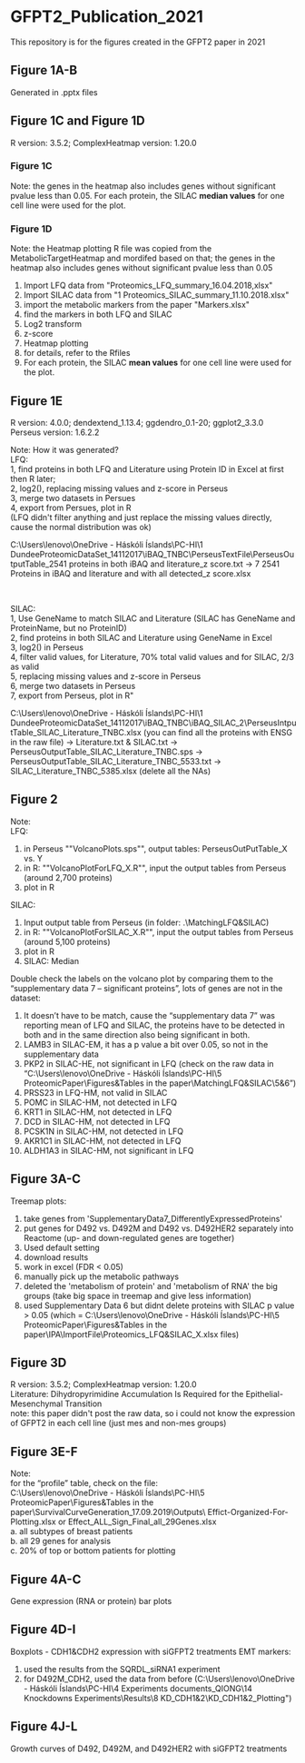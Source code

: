 # GFPT2_Publication_2021
This repository is for the figures created in the GFPT2 paper in 2021

## Figure 1A-B
Generated in .pptx files

## Figure 1C and Figure 1D
R version: 3.5.2; ComplexHeatmap version: 1.20.0 <br/>

### Figure 1C
Note: the genes in the heatmap also includes genes without significant pvalue less than 0.05. For each protein, the SILAC **median values** for one cell line were used for the plot.

### Figure 1D
Note: the Heatmap plotting R file was copied from the MetabolicTargetHeatmap and mordifed based on that; the genes in the heatmap also includes genes without significant pvalue less than 0.05 <br/>
1. Import LFQ data from "Proteomics_LFQ_summary_16.04.2018,xlsx" <br/>
2. Import SILAC data from "1 Proteomics_SILAC_summary_11.10.2018.xlsx" <br/>
3. import the metabolic markers from the paper "Markers.xlsx" <br/>
4. find the markers in both LFQ and SILAC <br/>
5. Log2 transform <br/>
6. z-score <br/>
7. Heatmap plotting <br/>
8. for details, refer to the Rfiles <br/>
9. For each protein, the SILAC **mean values** for one cell line were used for the plot. <br/>

## Figure 1E
R version: 4.0.0; dendextend_1.13.4; ggdendro_0.1-20; ggplot2_3.3.0 <br/>
Perseus version: 1.6.2.2

Note: How it was generated? <br/>
LFQ: <br/>
        1, find proteins in both LFQ and Literature using Protein ID in Excel at first then R later; <br/>
        2, log2(), replacing missing values and z-score in Perseus <br/>
        3, merge two datasets in Persues <br/>
        4, export from Persues, plot in R <br/>
(LFQ didn't filter anything and just replace the missing values directly, cause the normal distribution was ok) <br/>

C:\Users\lenovo\OneDrive - Háskóli Íslands\PC-HI\1 DundeeProteomicDataSet_14112017\iBAQ_TNBC\PerseusTextFile\PerseusOutputTable_2541 proteins in both iBAQ and literature_z score.txt -> 7 2541 Proteins in iBAQ and literature and with all detected_z score.xlsx <br/>

<br/>

SILAC: <br/>
         1, Use GeneName to match SILAC and Literature (SILAC has GeneName and ProteinName, but no ProteinID) <br/>
         2, find proteins in both SILAC and Literature using GeneName in Excel <br/>
         3, log2() in Perseus <br/>
         4, filter valid values, for Literature, 70% total valid values and for SILAC, 2/3 as valid <br/>
         5, replacing missing values and z-score in Perseus <br/>
         6, merge two datasets in Perseus <br/>
         7, export from Perseus, plot in R" <br/>

C:\Users\lenovo\OneDrive - Háskóli Íslands\PC-HI\1 DundeeProteomicDataSet_14112017\iBAQ_TNBC\iBAQ_SILAC_2\PerseusIntputTable_SILAC_Literature_TNBC.xlsx (you can find all the proteins with ENSG in the raw file) -> Literature.txt & SILAC.txt -> PerseusOutputTable_SILAC_Literature_TNBC.sps -> PerseusOutputTable_SILAC_Literature_TNBC_5533.txt -> SILAC_Literature_TNBC_5385.xlsx (delete all the NAs)

## Figure 2
Note: <br/>
LFQ:
1. in Perseus ""VolcanoPlots.sps"", output tables: PerseusOutPutTable_X vs. Y
2. in R: ""VolcanoPlotForLFQ_X.R"", input the output tables from Perseus (around 2,700 proteins)
3. plot in R

SILAC:
1. Input output table from Perseus (in folder: .\MatchingLFQ&SILAC)
2. in R: ""VolcanoPlotForSILAC_X.R"", input the output tables from Perseus (around 5,100 proteins)
3. plot in R
4. SILAC: Median

Double check the labels on the volcano plot by comparing them to the “supplementary data 7 – significant proteins”, lots of genes are not in the dataset:
1.	It doesn’t have to be match, cause the “supplementary data 7” was reporting mean of LFQ and SILAC, the proteins have to be detected in both and in the same direction also being significant in both.
2.	LAMB3 in SILAC-EM, it has a p value a bit over 0.05, so not in the supplementary data
3.	PKP2 in SILAC-HE, not significant in LFQ (check on the raw data in “C:\Users\lenovo\OneDrive - Háskóli Íslands\PC-HI\5 ProteomicPaper\Figures&Tables in the paper\MatchingLFQ&SILAC\5&6”)
4.	PRSS23 in LFQ-HM, not valid in SILAC
5.	POMC in SILAC-HM, not detected in LFQ
6.	KRT1 in SILAC-HM, not detected in LFQ
7.	DCD in SILAC-HM, not detected in LFQ
8.	PCSK1N in SILAC-HM, not detected in LFQ
9.	AKR1C1 in SILAC-HM, not detected in LFQ
10.	ALDH1A3 in SILAC-HM, not significant in LFQ

## Figure 3A-C
Treemap plots:
1. take genes from 'SupplementaryData7_DifferentlyExpressedProteins'
2. put genes for D492 vs. D492M and D492 vs. D492HER2 separately into Reactome (up- and down-regulated genes are together)
3. Used default setting
4. download results
5. work in excel (FDR < 0.05)
6. manually pick up the metabolic pathways
7. deleted the 'metabolism of protein' and 'metabolism of RNA' the big groups (take big space in treemap and give less information)
8. used Supplementary Data 6 but didnt delete proteins with SILAC p value > 0.05 (which = C:\Users\lenovo\OneDrive - Háskóli Íslands\PC-HI\5 ProteomicPaper\Figures&Tables in the paper\IPA\ImportFile\Proteomics_LFQ&SILAC_X.xlsx files)

## Figure 3D
R version: 3.5.2; ComplexHeatmap version: 1.20.0 <br/>
Literature: Dihydropyrimidine Accumulation Is Required for the Epithelial-Mesenchymal Transition <br/>
note: this paper didn't post the raw data, so i could not know the expression of GFPT2 in each cell line (just mes and non-mes groups) <br/>

## Figure 3E-F
Note: <br/>
for the “profile” table, check on the file: <br/>
C:\Users\lenovo\OneDrive - Háskóli Íslands\PC-HI\5 ProteomicPaper\Figures&Tables in the paper\SurvivalCurveGeneration_17.09.2019\Outputs\ Effict-Organized-For-Plotting.xlsx or Effect_ALL_Sign_Final_all_29Genes.xlsx <br/>
a.	all subtypes of breast patients <br/>
b.	all 29 genes for analysis <br/>
c.	20% of top or bottom patients for plotting <br/>

## Figure 4A-C
Gene expression (RNA or protein) bar plots <br/>

## Figure 4D-I
Boxplots - CDH1&CDH2 expression with siGFPT2 treatments 
EMT markers: <br/>
1. used the results from the SQRDL_siRNA1 experiment <br/>
2. for D492M_CDH2, used the data from before (C:\Users\lenovo\OneDrive - Háskóli Íslands\PC-HI\4 Experiments documents_QIONG\14 Knockdowns Experiments\Results\8 KD_CDH1&2\KD_CDH1&2_Plotting") <br/>

## Figure 4J-L
Growth curves of D492, D492M, and D492HER2 with siGFPT2 treatments <br/>





